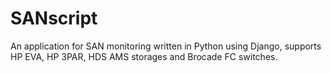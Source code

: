 # SANscript

An application for SAN monitoring written in Python using Django, supports HP EVA, HP 3PAR, HDS AMS storages and Brocade FC switches.

